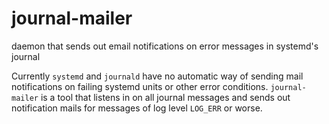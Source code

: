 journal-mailer
==============

daemon that sends out email notifications on error messages in systemd's journal


Currently `systemd` and `journald` have no automatic way of sending mail notifications
on failing systemd units or other error conditions. `journal-mailer` is a tool that
listens in on all journal messages and sends out notification mails for messages
of log level `LOG_ERR` or worse.
